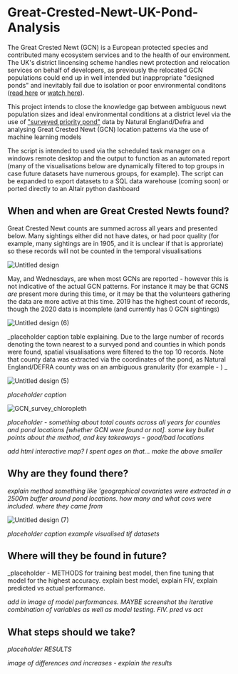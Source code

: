 # Great-Crested-Newt-UK-Pond-Analysis

The Great Crested Newt (GCN) is a European protected species and contributed many ecosystem services and to the health of our environment. The UK's district lincensing scheme handles newt protection and relocation services on behalf of developers, as previously the relocated GCN populations could end up in well intended but inappropriate "designed ponds"  and inevitably fail due to isolation or poor environmental conditons ([read here](https://freshwaterhabitats.org.uk/projects/newt-conservation/#:~:text=The%20new%20approach%20focuses%20on,newts%20can%20breed%20and%20thrive) or [watch here](https://www.youtube.com/watch?v=efJ0YYD1MbM)). 

This project intends to close the knowledge gap between ambiguous newt population sizes and ideal environmental conditions at a district level via the use of ["surveyed priority pond"](https://naturalengland-defra.opendata.arcgis.com/datasets/Defra::surveyed-priority-ponds-england/about) data by Natural England/Defra and analysing Great Crested Newt (GCN) location patterns via the use of machine learning models

The script is intended to used via the scheduled task manager on a windows remote desktop and the output to function as an automated report (many of the visualisations below are dynamically filtered to top groups in case future datasets have numerous groups, for example). The script can be expanded to export datasets to a SQL data warehouse (coming soon) or ported directly to an Altair python dashboard

## When and when are Great Crested Newts found?

Great Crested Newt counts are summed across all years and presented below. Many sightings either did not have dates, or had poor quality (for example, many sightings are in 1905, and it is unclear if that is approriate) so these records will not be counted in the temporal visualisations

![Untitled design](https://user-images.githubusercontent.com/122735369/212549286-e11f6132-33ad-42ec-b2bb-a074f38acf66.jpg)

May, and Wednesdays, are when most GCNs are reported - however this is not indicative of the actual GCN patterns. For instance it may be that GCNS _are_ present more during this time, or it may be that the volunteers gathering the data are more active at this time. 2019 has the highest count of records, though the 2020 data is incomplete (and currently has 0 GCN sightings)

![Untitled design (6)](https://user-images.githubusercontent.com/122735369/212550950-9ac21a6f-07b3-4488-b541-c55c8d491bda.jpg)

_placeholder caption table explaining. Due to the large number of records denoting the town nearest to a survyed pond and counties in which ponds were found, spatial visualisations were filtered to the top 10 records. Note that county data was extracted via the coordinates of the pond, as Natural England/DEFRA county was on an ambiguous granularity (for example - ) _

![Untitled design (5)](https://user-images.githubusercontent.com/122735369/212550996-275f2d32-39c7-476c-ac56-f4d47f796300.jpg)

_placeholder caption_

![GCN_survey_chloropleth](https://user-images.githubusercontent.com/122735369/212551448-95e13a36-acdc-499c-a5af-5f8f8581b342.png)

_placeholder - something about total counts across all years for counties and pond locations [whether GCN were found or not]. some key bullet points about the method, and key takeaways - good/bad locations_

_add html interactive map? I spent ages on that... make the above smaller_

## Why are they found there?

_explain method something like 'geographical covariates were extracted in a 2500m buffer around pond locations. how many and what covs were included. where they came from_

![Untitled design (7)](https://user-images.githubusercontent.com/122735369/212551258-9d945a85-0aea-47fe-a32b-8f498c68ca96.jpg)

_placeholder caption example visualised tif datasets_

## Where will they be found in future?

_placeholder - METHODS for training best model, then fine tuning that model for the highest accuracy. explain best model, explain FIV, explain predicted vs actual performance. 

_add in image of model performances. MAYBE screenshot the iterative combination of variables as well as model testing. FIV. pred vs act_

## What steps should we take?

_placeholder RESULTS_

_image of differences and increases - explain the results_
